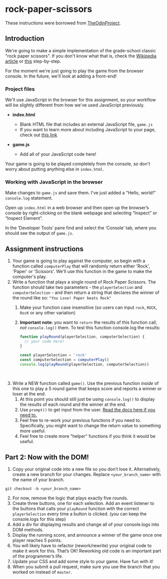 # rock-paper-scissors

These instructions were borrowed from [TheOdinProject](https://www.theodinproject.com/).

## Introduction

We're going to make a simple implementation of the grade-school classic "rock paper scissors".  If you don't know what that is, check the [Wikipedia article](https://en.wikipedia.org/wiki/Rock%E2%80%93paper%E2%80%93scissors) or [this](https://www.wikihow.com/Play-Rock,-Paper,-Scissors) step-by-step.  

For the moment we're just going to play the game from the browser console. In the future, we'll look at adding a front-end!

### Project files

We'll use JavaScript in the browser for this assignment, so your workflow will be slightly different from how we've used JavaScript previously. 

* **index.html**
  - Blank HTML file that includes an external JavaScript file, `game.js`
  - If you want to learn more about including JavaScript to your page, check out [this link](https://developer.mozilla.org/en-US/docs/Learn/JavaScript/First_steps/What_is_JavaScript#How_do_you_add_JavaScript_to_your_page)

* **game.js**
  - Add all of your JavaScript code here!

Your game is going to be played completely from the console, so don't worry about putting anything else in `index.html`.

### Working with JavaScript in the browser 

Make changes to `game.js` and save them. I've just added a "Hello, world!" `console.log` statement.

Open up `index.html` in a web browser and then open up the browser’s console by right-clicking on the blank webpage and selecting “Inspect” or “Inspect Element”. 

In the ‘Developer Tools’ pane find and select the ‘Console’ tab, where you should see the output of `game.js`.

## Assignment instructions
1. Your game is going to play against the computer, so begin with a function called `computerPlay` that will randomly return either 'Rock', 'Paper' or 'Scissors'.  We'll use this function in the game to make the computer's play.
2. Write a function that plays a single round of Rock Paper Scissors.  The function should take two parameters - the `playerSelection` and `computerSelection` - and then return a string that declares the winner of the round like so: `"You Lose! Paper beats Rock"`
   1. Make your function case insensitive (so users can input `rock`, `ROCK`, `RocK` or any other variation)

   2. __Important note:__ you want to `return` the results of this function call, _not_ `console.log()` them.  To test this function console.log the results:

      ~~~javascript
      function playRound(playerSelection, computerSelection) {
        // your code here!
      }

      const playerSelection = 'rock'
      const computerSelection = computerPlay()
      console.log(playRound(playerSelection, computerSelection))
      ~~~

      ​
3. Write a NEW function called `game()`. Use the previous function _inside_ of this one to play a 5 round game that keeps score and reports a winner or loser at the end.
   1. At this point you should still just be using `console.log()` to display the results of each round and the winner at the end.
   2. Use `prompt()` to get input from the user. [Read the docs here if you need to.](https://developer.mozilla.org/en-US/docs/Web/API/Window/prompt)
   3. Feel free to re-work your previous functions if you need to.  Specifically, you might want to change the return value to something more useful.
   4. Feel free to create more "helper" functions if you think it would be useful.
   
## Part 2: Now with the DOM!

1. Copy your original code into a new file so you don’t lose it. Alternatively, create a new branch for your changes. Replace `<your_branch_name>` with the name of your branch.
```
git checkout -b <your_branch_name>
```

2. For now, remove the logic that plays exactly five rounds.
3. Create three buttons, one for each selection. Add an event listener to the buttons that calls your `playRound` function with the correct `playerSelection` every time a button is clicked. (you can keep the console.logs for this step)
4. Add a div for displaying results and change all of your console.logs into DOM methods.
5. Display the running score, and announce a winner of the game once one player reaches 5 points.
6. You will likely have to refactor (rework/rewrite) your original code to make it work for this. That’s OK! Reworking old code is an important part of the programmer’s life.
7. Update your CSS and add some style to your game. Have fun with it!
8. When you submit a pull request, make sure you use the branch that you worked on instead of `master`.
